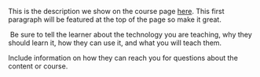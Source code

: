This is the description we show on the course page [here](https://lab.github.com/liuziyang1205/medicago-medicago). This first paragraph will be featured at the top of the page so make it great.
​

​
Be sure to tell the learner about the technology you are teaching, why they should learn it, how they can use it, and what you will teach them.
​


Include information on how they can reach you for questions about the content or course. 